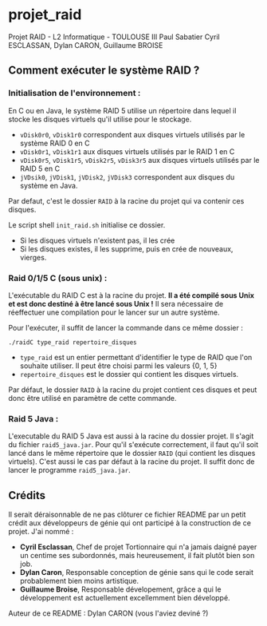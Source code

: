 # projet_raid
Projet RAID - L2 Informatique - TOULOUSE III Paul Sabatier 
Cyril ESCLASSAN, Dylan CARON, Guillaume BROISE

## Comment exécuter le système RAID ?

### Initialisation de l'environnement :

En C ou en Java, le système RAID 5 utilise un répertoire dans lequel il stocke les disques virtuels qu'il utilise pour le stockage.
 - `vDisk0r0`, `vDisk1r0` correspondent aux disques virtuels utilisés par le système RAID 0 en C
 - `vDisk0r1`, `vDisk1r1` aux disques virtuels utilisés par le RAID 1 en C
 - `vDisk0r5`, `vDisk1r5`, `vDisk2r5`, `vDisk3r5` aux disques virtuels utilisés par le RAID 5 en C
 - `jVDsik0`, `jVDisk1`, `jVDisk2`, `jVDisk3` correspondent aux disques du système en Java.

Par defaut, c'est le dossier `RAID` à la racine du projet qui va contenir ces disques.

Le script shell `init_raid.sh` initialise ce dossier.
 - Si les disques virtuels n'existent pas, il les crée
 - Si les disques existes, il les supprime, puis en crée de nouveaux, vierges.

### Raid 0/1/5 C (sous unix) :

L'exécutable du RAID C est à la racine du projet.
**Il a été compilé sous Unix et est donc destiné à être lancé sous Unix !**
Il sera nécessaire de réeffectuer une compilation pour le lancer sur un autre système.

Pour l'exécuter, il suffit de lancer la commande dans ce même dossier :
```shell
./raidC type_raid repertoire_disques
```
 - `type_raid` est un entier permettant d'identifier le type de RAID que l'on souhaite utiliser. Il peut être choisi parmi les valeurs {0, 1, 5}
 - `repertoire_disques` est le dossier qui contient les disques virtuels.
 
Par défaut, le dossier `RAID` à la racine du projet contient ces disques et peut donc être utilisé en paramètre de cette commande.

### Raid 5 Java :

L'executable du RAID 5 Java est aussi à la racine du dossier projet.
Il s'agit du fichier `raid5_java.jar`.
Pour qu'il s'exécute correctement, il faut qu'il soit lancé dans le même répertoire que le dossier `RAID` (qui contient les disques virtuels).
C'est aussi le cas par défaut à la racine du projet. 
Il suffit donc de lancer le programme `raid5_java.jar`.

## Crédits

Il serait déraisonnable de ne pas clôturer ce fichier README par un petit crédit aux développeurs de génie qui ont participé à la construction de ce projet.
J'ai nommé :
 - **Cyril Esclassan**, Chef de projet Tortionnaire qui n'a jamais daigné payer un centime ses subordonnés, mais heureusement, il fait plutôt bien son job.
 - **Dylan Caron**, Responsable conception de génie sans qui le code serait probablement bien moins artistique.
 - **Guillaume Broise**, Responsable dévelopement, grâce a qui le développement est actuellement excellemment bien développé.
 
Auteur de ce README : Dylan CARON (vous l'aviez deviné ?)
